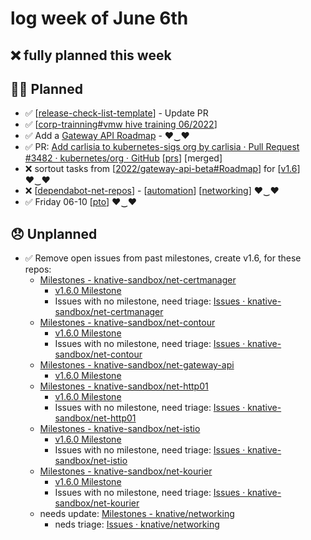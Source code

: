 # log week of June 6th

## ❌ fully planned this week
## 🙋‍♀️ Planned
- ✅ [[release-check-list-template]] - Update PR
- ✅ [[corp-trainning#vmw hive training 06/2022]]
- ✅ Add a [Gateway API Roadmap](https://github.com/orgs/knative-sandbox/projects/10/views/1) - ♥‿♥
- ✅ PR: [Add carlisia to kubernetes-sigs org by carlisia · Pull Request #3482 · kubernetes/org · GitHub](https://github.com/kubernetes/org/pull/3482) [[prs]] [merged]
- ❌ sortout tasks from [[2022/gateway-api-beta#Roadmap]] for [[v1.6]] ♥‿♥
- ❌ [[dependabot-net-repos]] - [[automation]] [[networking]] ♥‿♥
- ✅ Friday 06-10 [[pto]] ♥‿♥

## 😞 Unplanned
- ✅ Remove open issues from past milestones, create v1.6, for these repos:
  - [Milestones - knative-sandbox/net-certmanager](https://github.com/knative-sandbox/net-certmanager/milestones?with_issues=no)
    - [v1.6.0 Milestone](https://github.com/knative-sandbox/net-certmanager/milestone/1)
    - Issues with no milestone, need triage: [Issues · knative-sandbox/net-certmanager](https://github.com/knative-sandbox/net-certmanager/issues?q=is%3Aissue+is%3Aopen+sort%3Aupdated-desc+no%3Amilestone)
  - [Milestones - knative-sandbox/net-contour](https://github.com/knative-sandbox/net-contour/milestones)
    - [v1.6.0 Milestone](https://github.com/knative-sandbox/net-contour/milestone/4)
    - Issues with no milestone, need triage: [Issues · knative-sandbox/net-contour](https://github.com/knative-sandbox/net-contour/issues?q=is%3Aissue+is%3Aopen+sort%3Aupdated-desc+no%3Amilestone)
  - [Milestones - knative-sandbox/net-gateway-api](https://github.com/knative-sandbox/net-gateway-api/milestones)
    - [v1.6.0 Milestone](https://github.com/knative-sandbox/net-gateway-api/milestone/4)
  - [Milestones - knative-sandbox/net-http01](https://github.com/knative-sandbox/net-http01/milestones?with_issues=no)
    - [v1.6.0 Milestone](https://github.com/knative-sandbox/net-http01/milestone/1)
    - Issues with no milestone, need triage: [Issues · knative-sandbox/net-http01](https://github.com/knative-sandbox/net-http01/issues?q=is%3Aissue+is%3Aopen+sort%3Aupdated-desc+no%3Amilestone)
  - [Milestones - knative-sandbox/net-istio](https://github.com/knative-sandbox/net-istio/milestones)
    - [v1.6.0 Milestone](https://github.com/knative-sandbox/net-istio/milestone/2)
    - Issues with no milestone, need triage: [Issues · knative-sandbox/net-istio](https://github.com/knative-sandbox/net-istio/issues?q=is%3Aissue+is%3Aopen+sort%3Aupdated-desc+no%3Amilestone)
  - [Milestones - knative-sandbox/net-kourier](https://github.com/knative-sandbox/net-kourier/milestones)
    - [v1.6.0 Milestone](https://github.com/knative-sandbox/net-kourier/milestone/4)
    - Issues with no milestone, need triage: [Issues · knative-sandbox/net-kourier](https://github.com/knative-sandbox/net-kourier/issues?q=is%3Aissue+is%3Aopen+sort%3Aupdated-desc+no%3Amilestone)
  - needs update: [Milestones - knative/networking](https://github.com/knative/networking/milestones)
    - neds triage: [Issues · knative/networking](https://github.com/knative/networking/issues?q=is%3Aissue+is%3Aopen+sort%3Aupdated-desc)

[//begin]: # "Autogenerated link references for markdown compatibility"
[release-check-list-template]: ../../scrapbook/2022/release-check-list-template.md "release-check-list-template.md"
[corp-trainning#vmw hive training 06/2022]: ../../scrapbook/2022/corp-trainning.md "corp-trainning.md"
[prs]: ../../contributions/prs.md "pull requests"
[2022/gateway-api-beta#Roadmap]: ../../scrapbook/2022/gateway-api-beta.md "gateway-api beta"
[v1.6]: ../../contributions/v1.6.md "v1.6"
[dependabot-net-repos]: ../../scrapbook/2022/dependabot-net-repos.md "dependabot-net-repos.md"
[automation]: ../../oss/automation.md "automation"
[networking]: ../../knative/networking.md "networking"
[PTO]: ../../out-of-office/PTO.md "PTO"
[//end]: # "Autogenerated link references"